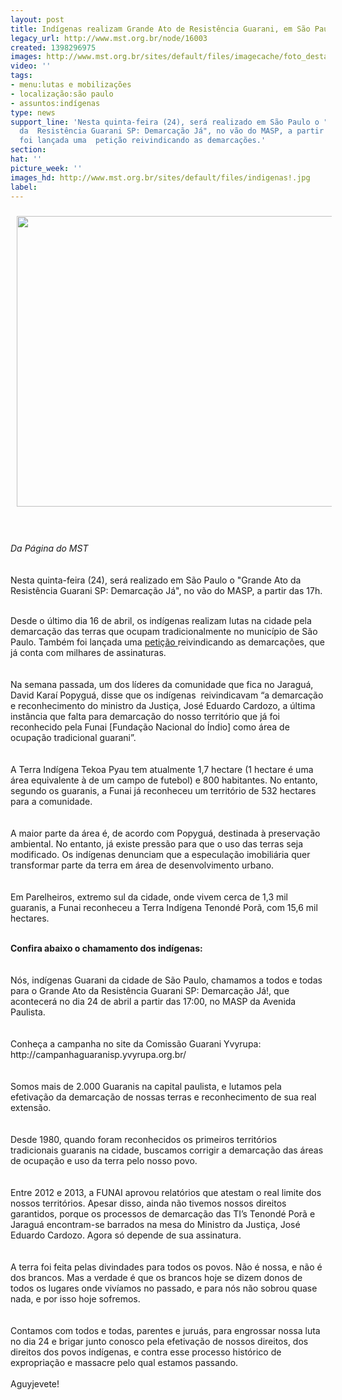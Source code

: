 ```yaml
---
layout: post
title: Indígenas realizam Grande Ato de Resistência Guarani, em São Paulo
legacy_url: http://www.mst.org.br/node/16003
created: 1398296975
images: http://www.mst.org.br/sites/default/files/imagecache/foto_destaque/indigenas!.jpg
video: ''
tags:
- menu:lutas e mobilizações
- localização:são paulo
- assuntos:indígenas
type: news
support_line: 'Nesta quinta-feira (24), será realizado em São Paulo o "Grande Ato
  da  Resistência Guarani SP: Demarcação Já", no vão do MASP, a partir das  17h. Também
  foi lançada uma  petição reivindicando as demarcações.'
section: 
hat: ''
picture_week: ''
images_hd: http://www.mst.org.br/sites/default/files/indigenas!.jpg
label: 
---
```

<p><img alt="" src="http://www.mst.org.br/sites/default/files/indigenas_4.jpg" style="margin: 10px;" height="465" width="620"></p><p><br><br><em>Da Página do MST</em><br><br><br>Nesta quinta-feira (24), será realizado em São Paulo o "Grande Ato da Resistência Guarani SP: Demarcação Já", no vão do MASP, a partir das 17h.</p><p><br>Desde o último dia 16 de abril, os indígenas realizam lutas na cidade pela demarcação das terras que ocupam tradicionalmente no município de São Paulo. Também foi lançada uma <a target="_blank" href="http://campanhaguaranisp.yvyrupa.org.br/?page_id=20">petição </a>reivindicando as demarcações, que já conta com milhares de assinaturas.<br><br><br>Na semana passada, um dos líderes da comunidade que fica no Jaraguá, David Karaí Popyguá, disse que os indígenas&nbsp; reivindicavam “a demarcação e reconhecimento do ministro da Justiça, José Eduardo Cardozo, a última instância que falta para demarcação do nosso território que já foi reconhecido pela Funai [Fundação Nacional do Índio] como área de ocupação tradicional guarani”. <br><br><br>A Terra Indígena Tekoa Pyau tem atualmente 1,7 hectare (1 hectare é uma área equivalente à de um campo de futebol) e 800 habitantes. No entanto, segundo os guaranis, a Funai já reconheceu um território de 532 hectares para a comunidade.<br><br><br>A maior parte da área é, de acordo com Popyguá, destinada à preservação ambiental. No entanto, já existe pressão para que o uso das terras seja modificado. Os indígenas denunciam que a especulação imobiliária quer transformar parte da terra em área de desenvolvimento urbano.<br><br><br>Em Parelheiros, extremo sul da cidade, onde vivem cerca de 1,3 mil guaranis, a Funai reconheceu a Terra Indígena Tenondé Porã, com 15,6 mil hectares.</p><p><strong><br>Confira abaixo o chamamento dos indígenas:</strong><br>&nbsp; <br><br>Nós, indígenas Guarani da cidade de São Paulo, chamamos a todos e todas para o Grande Ato da Resistência Guarani SP: Demarcação Já!, que acontecerá no dia 24 de abril a partir das 17:00, no MASP da Avenida Paulista.<br><br><br>Conheça a campanha no site da Comissão Guarani Yvyrupa:<br>http://campanhaguaranisp.yvyrupa.org.br/<br><br><br>Somos mais de 2.000 Guaranis na capital paulista, e lutamos pela efetivação da demarcação de nossas terras e reconhecimento de sua real extensão.<br><br><br>Desde 1980, quando foram reconhecidos os primeiros territórios tradicionais guaranis na cidade, buscamos corrigir a demarcação das áreas de ocupação e uso da terra pelo nosso povo.<br><br><br>Entre 2012 e 2013, a FUNAI aprovou relatórios que atestam o real limite dos nossos territórios. Apesar disso, ainda não tivemos nossos direitos garantidos, porque os processos de demarcação das TI’s Tenondé Porã e Jaraguá encontram-se barrados na mesa do Ministro da Justiça, José Eduardo Cardozo. Agora só depende de sua assinatura.<br><br><br>A terra foi feita pelas divindades para todos os povos. Não é nossa, e não é dos brancos. Mas a verdade é que os brancos hoje se dizem donos de todos os lugares onde vivíamos no passado, e para nós não sobrou quase nada, e por isso hoje sofremos.<br><br><br>Contamos com todos e todas, parentes e juruás, para engrossar nossa luta no dia 24 e brigar junto conosco pela efetivação de nossos direitos, dos direitos dos povos indígenas, e contra esse processo histórico de expropriação e massacre pelo qual estamos passando.<br><br>Aguyjevete!</p>
